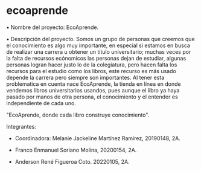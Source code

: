 # ecoaprende

• Nombre del proyecto: EcoAprende.

• Descripción del proyecto. Somos un grupo de personas que creemos que el conocimiento es algo muy importante, en especial si estamos en busca de realizar una carrera u obtener un titulo universitario; muchas veces por la falta de recursos ecónomicos las personas dejan de estudiar, algunas personas logran hacer justo lo de la colegiatura, pero hacen falta los recursos para el estudio como los libros, este recurso es más usado depende la carrera pero siempre son importantes.
Al tener esta problematica en cuenta nace EcoAprende, la tienda en línea en donde vendemos libros universitarios usandos, pues aunque el libro ya haya pasado por manos de otra persona, el conocimiento y el entender es independiente de cada uno.

"EcoAprende, donde cada libro construye conocimiento".

Integrantes:

- Coordinadora: Melanie Jackeline Martínez Ramírez, 20190148, 2A.

- Franco Enmanuel Soriano Molina, 20200154, 2A.

- Anderson René Figueroa Coto. 20220105, 2A.
